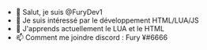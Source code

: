 - 👋 Salut, je suis @FuryDev1
- 👀 Je suis intéressé par le développement HTML/LUA/JS
- 🌱 J'apprends actuellement le LUA et le HTML
- 📫 Comment me joindre discord : Fury ¥#6666

<!---
FuryDev1/FuryDev1 est un dépôt ✨ spécial ✨ car son `README.md` (ce fichier) apparaît sur votre profil GitHub.
Vous pouvez cliquer sur le lien Aperçu pour consulter vos modifications.
--->
